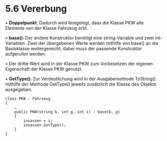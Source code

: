 # 5.6	Vererbung
•	**Doppelpunkt**: Dadurch wird festgelegt, dass die Klasse PKW alle Elemente von der Klasse Fahrzeug erbt.

•	**base()**: Der andere Konstruktor benötigt eine string-Variable und zwei int-Variablen. Zwei der übergebenen Werte werden mithilfe von base() an die Basisklasse weitergereicht, dabei muss der passende Konstruktor aufgerufen werden.

•	Der dritte Wert wird in der Klasse PKW zum Vorbesetzen der eigenen Eigenschaft der Klasse PKW genutzt.

•	**GetType()**: Zur Verdeutlichung wird in der Ausgabemethode ToString() mithilfe der Methode GetType() jeweils zusätzlich die Klasse des Objekts ausgegeben.

```
class PKW : Fahrzeug
{
	…
	public PKW(string b, int g, int i) : base(b, g)
	{
		insassen = i;
		insassen.GetType();
	}
}
```
